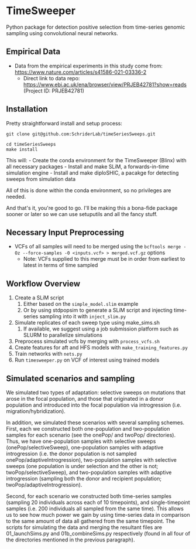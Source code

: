 # TimeSweeper

Python package for detection positive selection from time-series genomic sampling using convolutional neural networks.

## Empirical Data
- Data from the empirical experiments in this study come from: https://www.nature.com/articles/s41586-021-03336-2
  - Direct link to data repo: https://www.ebi.ac.uk/ena/browser/view/PRJEB42781?show=reads (Project ID: PRJEB42781)

## Installation
Pretty straightforward install and setup process:

```{bash}
git clone git@github.com:SchriderLab/timeSeriesSweeps.git

cd timeSeriesSweeps
make install
```

This will:
    - Create the conda environment for the TimeSweeper (Blinx) with all necessary packages
    - Install and make SLiM, a forwards-in-time simulation engine
    - Install and make diploSHIC, a pacakge for detecting sweeps from simulation data
  
All of this is done within the conda environment, so no privileges are needed.

And that's it, you're good to go. I'll be making this a bona-fide package sooner or later so we can use setuputils and all the fancy stuff.


## Necessary Input Preprocessing
- VCFs of all samples will need to be merged using the `bcftools merge -Oz --force-samples -0 <inputs.vcf> > merged.vcf.gz` options
  - Note: VCFs supplied to this merge must be in order from earliest to latest in terms of time sampled

## Workflow Overview
1. Create a SLiM script
   1. Either based on the `simple_model.slim` example 
   2. Or by using stdpopsim to generate a SLiM script and injecting time-series sampling into it with `inject_slim.py`
2. Simulate replicates of each sweep type using make_sims.sh
   1. If available, we suggest using a job submission platform such as SLURM to parallelize simulations
3. Preprocess simulated vcfs by merging with `process_vcfs.sh`
4. Create features for aft and HFS models with `make_training_features.py`
5. Train networks with `nets.py`
6. Run `timesweeper.py` on VCF of interest using trained models




## Simulated scenarios and sampling

We simulated two types of adaptation: selective sweeps on mutations that arose in the focal population, and those that originated in a donor population and introduced into the focal population via introgression (i.e. migration/hybridization).

In addition, we simulated these scenarios with several sampling schemes. First, each we constructed both one-population and two-population samples for each scenario (see the onePop/ and twoPop/ directories). Thus, we have one-population samples with selective sweeps (onePop/selectiveSweep), one-population samples with adaptive introgression (i.e. the donor population is not sampled onePop/adaptiveIntrogression), two-population samples with selective sweeps (one population is under selection and the other is not; twoPop/selectiveSweep), and two-population samples with adaptive introgression (sampling both the donor and recipient population; twoPop/adaptiveIntrogression).

Second, for each scenario we constructed both time-series samples (sampling 20 individuals across each of 10 timepoints), and single-timepoint samples (i.e. 200 individuals all sampled from the same time). This allows us to see how much power we gain by using time-series data in comparison to the same amount of data all gathered from the same timepoint. The scripts for simulating the data and merging the resultant files are 01_launchSims.py and 01b_combineSims.py respectively (found in all four of the directories mentioned in the previous paragraph).

